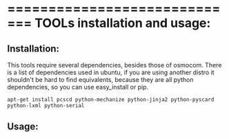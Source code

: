 =============================
TOOLs installation and usage:
=============================

Installation:
-------------

This tools require several dependencies, besides those of osmocom.
There is a list of dependencies used in ubuntu, if you are using
another distro it shouldn't be hard to find equivalents, because they are all
python dependencies, so you can use easy_install or pip.

    apt-get install pcscd python-mechanize python-jinja2 python-pyscard 
    python-lxml python-serial

Usage:
------
